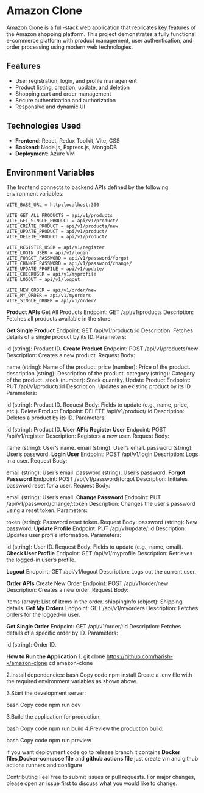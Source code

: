 # Amazon Clone

Amazon Clone is a full-stack web application that replicates key features of the Amazon shopping platform. This project demonstrates a fully functional e-commerce platform with product management, user authentication, and order processing using modern web technologies.

## Features

- User registration, login, and profile management
- Product listing, creation, update, and deletion
- Shopping cart and order management
- Secure authentication and authorization
- Responsive and dynamic UI

## Technologies Used

- **Frontend**: React, Redux Toolkit, Vite, CSS
- **Backend**: Node.js, Express.js, MongoDB
- **Deployment**: Azure VM

## Environment Variables

The frontend connects to backend APIs defined by the following environment variables:

```plaintext
VITE_BASE_URL = http:localhost:300

VITE_GET_ALL_PRODUCTS = api/v1/products
VITE_GET_SINGLE_PRODUCT = api/v1/product/
VITE_CREATE_PRODUCT = api/v1/products/new
VITE_UPDATE_PRODUCT = api/v1/product/
VITE_DELETE_PRODUCT = api/v1/product/

VITE_REGISTER_USER = api/v1/register
VITE_LOGIN_USER = api/v1/login
VITE_FORGOT_PASSWORD = api/v1/password/forgot
VITE_CHANGE_PASSWORD = api/v1/password/change/
VITE_UPDATE_PROFILE = api/v1/update/
VITE_CHECKUSER = api/v1/myprofile
VITE_LOGOUT = api/v1/logout

VITE_NEW_ORDER = api/v1/order/new
VITE_MY_ORDER = api/v1/myorders
VITE_SINGLE_ORDER = api/v1/order/
```
**Product APIs**
Get All Products
Endpoint: GET /api/v1/products
Description: Fetches all products available in the store.

**Get Single Product**
Endpoint: GET /api/v1/product/:id
Description: Fetches details of a single product by its ID.
Parameters:

id (string): Product ID.
**Create Product**
Endpoint: POST /api/v1/products/new
Description: Creates a new product.
Request Body:

name (string): Name of the product.
price (number): Price of the product.
description (string): Description of the product.
category (string): Category of the product.
stock (number): Stock quantity.
Update Product
Endpoint: PUT /api/v1/product/:id
Description: Updates an existing product by its ID.
Parameters:

id (string): Product ID.
Request Body:
Fields to update (e.g., name, price, etc.).
Delete Product
Endpoint: DELETE /api/v1/product/:id
Description: Deletes a product by its ID.
Parameters:

id (string): Product ID.
**User APIs**
**Register User**
Endpoint: POST /api/v1/register
Description: Registers a new user.
Request Body:

name (string): User’s name.
email (string): User’s email.
password (string): User’s password.
**Login User**
Endpoint: POST /api/v1/login
Description: Logs in a user.
Request Body:

email (string): User’s email.
password (string): User’s password.
**Forgot Password**
Endpoint: POST /api/v1/password/forgot
Description: Initiates password reset for a user.
Request Body:

email (string): User’s email.
**Change Password**
Endpoint: PUT /api/v1/password/change/:token
Description: Changes the user’s password using a reset token.
Parameters:

token (string): Password reset token.
Request Body:
password (string): New password.
**Update Profile**
Endpoint: PUT /api/v1/update/:id
Description: Updates user profile information.
Parameters:

id (string): User ID.
Request Body:
Fields to update (e.g., name, email).
**Check User Profile**
Endpoint: GET /api/v1/myprofile
Description: Retrieves the logged-in user’s profile.

**Logout**
Endpoint: GET /api/v1/logout
Description: Logs out the current user.

**Order APIs**
Create New Order
Endpoint: POST /api/v1/order/new
Description: Creates a new order.
Request Body:

items (array): List of items in the order.
shippingInfo (object): Shipping details.
**Get My Orders**
Endpoint: GET /api/v1/myorders
Description: Fetches orders for the logged-in user.

**Get Single Order**
Endpoint: GET /api/v1/order/:id
Description: Fetches details of a specific order by ID.
Parameters:

id (string): Order ID.

**How to Run the Application**
1.
  git clone https://github.com/harish-x/amazon-clone
  cd amazon-clone

2.Install dependencies:
  bash
  Copy code
  npm install
  Create a .env file with the required environment variables as shown above.

3.Start the development server:

  bash
  Copy code
  npm run dev
  
3.Build the application for production:

  bash
  Copy code
  npm run build
4.Preview the production build:

  bash
  Copy code
  npm run preview

if you want deployment code go to release branch it contains **Docker files**,**Docker-compose file** and **github actions file**
just create vm and github actions runners and configure

Contributing
Feel free to submit issues or pull requests. For major changes, please open an issue first to discuss what you would like to change.
